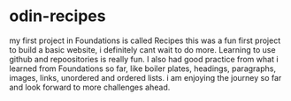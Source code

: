 # odin-recipes
my first project in Foundations is called Recipes
this was a fun first project to build a basic website, i definitely cant wait to do more.
Learning to use github and repoositories is really fun. I also had good practice from what i learned from Foundations so far, like boiler plates, headings, paragraphs, images, links, unordered and ordered lists. i am enjoying the journey so far and look forward to more challenges ahead.
